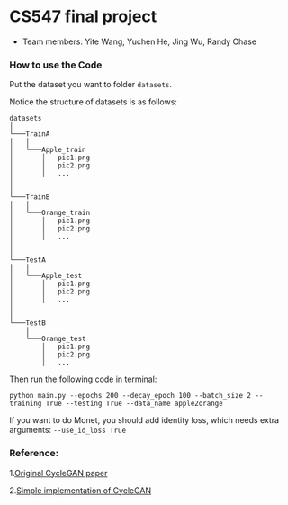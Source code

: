 # CS547 final project

* Team members: Yite Wang, Yuchen He, Jing Wu, Randy Chase

### How to use the Code

Put the dataset you want to folder `datasets`.

Notice the structure of datasets is as follows:

```
datasets 
│
└───TrainA
│   │   
│   └───Apple_train
│       │   pic1.png
│       │   pic2.png
│       │   ...
│    
│   
└───TrainB
│   │   
│   └───Orange_train
│       │   pic1.png
│       │   pic2.png
│       │   ...
│    
│   
└───TestA
│   │   
│   └───Apple_test
│       │   pic1.png
│       │   pic2.png
│       │   ...
│    
│   
└───TestB
    │   
    └───Orange_test
        │   pic1.png
        │   pic2.png
        │   ...
```

Then run the following code in terminal:

`python main.py --epochs 200 --decay_epoch 100 --batch_size 2 --training True --testing True --data_name apple2orange`

If you want to do Monet, you should add identity loss, which needs extra arguments: `--use_id_loss True`

### Reference:

1.[Original CycleGAN paper](https://github.com/junyanz/pytorch-CycleGAN-and-pix2pix)

2.[Simple implementation of CycleGAN](https://github.com/arnab39/cycleGAN-PyTorch)

